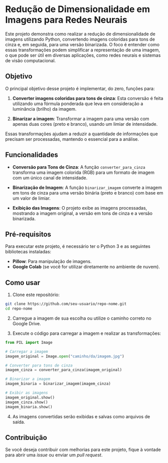 # Redução de Dimensionalidade em Imagens para Redes Neurais

Este projeto demonstra como realizar a redução de dimensionalidade de imagens utilizando Python, convertendo imagens coloridas para tons de cinza e, em seguida, para uma versão binarizada. O foco é entender como essas transformações podem simplificar a representação de uma imagem, o que pode ser útil em diversas aplicações, como redes neurais e sistemas de visão computacional.

## Objetivo

O principal objetivo desse projeto é implementar, do zero, funções para:

1. **Converter imagens coloridas para tons de cinza**: Esta conversão é feita utilizando uma fórmula ponderada que leva em consideração a luminância (brilho) da imagem.
   
2. **Binarizar a imagem**: Transformar a imagem para uma versão com apenas duas cores (preto e branco), usando um limiar de intensidade. 

Essas transformações ajudam a reduzir a quantidade de informações que precisam ser processadas, mantendo o essencial para a análise.

## Funcionalidades

- **Conversão para Tons de Cinza**: A função `converter_para_cinza` transforma uma imagem colorida (RGB) para um formato de imagem com um único canal de intensidade.
  
- **Binarização de Imagem**: A função `binarizar_imagem` converte a imagem em tons de cinza para uma versão binária (preto e branco) com base em um valor de limiar.

- **Exibição das Imagens**: O projeto exibe as imagens processadas, mostrando a imagem original, a versão em tons de cinza e a versão binarizada.

## Pré-requisitos

Para executar este projeto, é necessário ter o Python 3 e as seguintes bibliotecas instaladas:

- **Pillow**: Para manipulação de imagens.
- **Google Colab** (se você for utilizar diretamente no ambiente de nuvem).

## Como usar

1. Clone este repositório:

```bash
git clone https://github.com/seu-usuario/repo-nome.git
cd repo-nome
```

2. Carregue a imagem de sua escolha ou utilize o caminho correto no Google Drive.

3. Execute o código para carregar a imagem e realizar as transformações:

```python
from PIL import Image

# Carregar a imagem
imagem_original = Image.open("caminho/da/imagem.jpg")

# Converter para tons de cinza
imagem_cinza = converter_para_cinza(imagem_original)

# Binarizar a imagem
imagem_binaria = binarizar_imagem(imagem_cinza)

# Exibir as imagens
imagem_original.show()
imagem_cinza.show()
imagem_binaria.show()
```

4. As imagens convertidas serão exibidas e salvas como arquivos de saída.

## Contribuição

Se você deseja contribuir com melhorias para este projeto, fique à vontade para abrir uma *issue* ou enviar um *pull request*.
